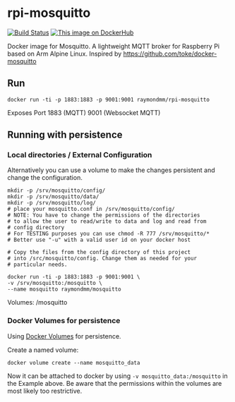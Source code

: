 rpi-mosquitto
================
[![Build Status](https://travis-ci.org/RaymondMouthaan/rpi-alpine.svg?branch=master)](https://travis-ci.org/RaymondMouthaan/rpi-mosquitto)
[![This image on DockerHub](https://img.shields.io/docker/pulls/raymondmm/rpi-mosquitto.svg)](https://hub.docker.com/r/raymondmm/rpi-mosquitto/)

Docker image for Mosquitto. A lightweight MQTT broker for Raspberry Pi based on Arm Alpine Linux.
Inspired by https://github.com/toke/docker-mosquitto

## Run

    docker run -ti -p 1883:1883 -p 9001:9001 raymondmm/rpi-mosquitto

Exposes Port 1883 (MQTT) 9001 (Websocket MQTT)

## Running with persistence


### Local directories / External Configuration

Alternatively you can use a volume to make the changes
persistent and change the configuration.

    mkdir -p /srv/mosquitto/config/
    mkdir -p /srv/mosquitto/data/
    mkdir -p /srv/mosquitto/log/
    # place your mosquitto.conf in /srv/mosquitto/config/
    # NOTE: You have to change the permissions of the directories
    # to allow the user to read/write to data and log and read from
    # config directory
    # For TESTING purposes you can use chmod -R 777 /srv/mosquitto/*
    # Better use "-u" with a valid user id on your docker host

    # Copy the files from the config directory of this project
    # into /src/mosquitto/config. Change them as needed for your
    # particular needs.

    docker run -ti -p 1883:1883 -p 9001:9001 \
    -v /srv/mosquitto:/mosquitto \
    --name mosquitto raymondmm/mosquitto

Volumes: /mosquitto

### Docker Volumes for persistence

Using [Docker Volumes](https://docs.docker.com/engine/userguide/containers/dockervolumes/) for persistence.

Create a named volume:

    docker volume create --name mosquitto_data

Now it can be attached to docker by using `-v mosquitto_data:/mosquitto` in the
Example above. Be aware that the permissions within the volumes
are most likely too restrictive.
